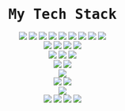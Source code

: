 <div align="center">
<samp><h1> My Tech Stack </h1></samp>
</div>

<div align="center">
    <img src="https://img.shields.io/badge/PHP-777BB4?style=flat-square&logo=php&logoColor=white">
    <img src="https://img.shields.io/badge/-HTML5-%23E44D27?style=flat-square&logo=html5&logoColor=ffffff">
    <img src="https://img.shields.io/badge/-CSS3-%231572B6?style=flat-square&logo=css3">
    <img src="https://img.shields.io/badge/JavaScript-F7DF1E?style=flat-square&logo=javascript&logoColor=black">
    <img src="https://img.shields.io/badge/NodeJS-339933?style=flat-square&logo=nodedotjs&logoColor=white">
    <img src="https://img.shields.io/badge/Python-3776AB?style=flat-square&logo=python&logoColor=white">
    <img src="https://img.shields.io/badge/CSharp-00599C?style=flat-square&logo=csharp&logoColor=white">
    <img src="https://img.shields.io/badge/Swift-F05138?style=flat-square&logo=swift&logoColor=white">
    <img src="https://img.shields.io/badge/Go-00ADD8?style=flat-square&logo=go&logoColor=white">
    <br/>
    <img src="https://img.shields.io/badge/Laravel-FF2D20?style=flat-square&logo=laravel&logoColor=white">
    <img src="https://img.shields.io/badge/Lumen-E74430?style=flat-square&logo=lumen&logoColor=white">
    <img src="https://img.shields.io/badge/ExpressJS-000000?style=flat-square&logo=express&logoColor=white">
    <img src="https://img.shields.io/badge/CodeIgniter-EF4223?style=flat-square&logo=codeigniter&logoColor=white">
    <br/>
    <img src="https://img.shields.io/badge/MySQL-4479A1?style=flat-square&logo=mysql&logoColor=white">
    <img src="https://img.shields.io/badge/PostgreSQL-4169E1?style=flat-square&logo=postgresql&logoColor=white">
    <img src="https://img.shields.io/badge/MariaDB-003545?style=flat-square&logo=mariadb&logoColor=white">
    <br/>
    <img src="https://img.shields.io/badge/Apache-D22128?style=flat-square&logo=apache&logoColor=white">
    <img src="https://img.shields.io/badge/NGINX-009639?style=flat-square&logo=nginx&logoColor=white">
    <br/>
    <img src="https://img.shields.io/badge/Docker-2496ED?style=flat-square&logo=docker&logoColor=white">
    <br/>
    <img src="https://img.shields.io/badge/Kali%20Linux-557C94?style=flat-square&logo=kalilinux&logoColor=white">
    <img src="https://img.shields.io/badge/macOS-000?style=flat-square&logo=macos&logoColor=fff&style=for-the-badge">
    <br/>
    <img src="https://img.shields.io/badge/Homebrew-FBB040?style=flat-square&logo=homebrew&logoColor=fff&style=for-the-badge">
    <br/>
    <img src="https://img.shields.io/badge/Cloudflare-F38020?style=flat-square&logo=cloudflare&logoColor=white">
    <img src="https://img.shields.io/badge/AWS-FF9900?style=flat-square&logo=amazonaws&logoColor=white">
    <img src="https://img.shields.io/badge/Azure-0078D4?style=flat-square&logo=microsoftazure&logoColor=white">
    <img src="https://img.shields.io/badge/DigitalOcean-0080FF?style=flat-square&logo=digitalocean&logoColor=white">
</div>
